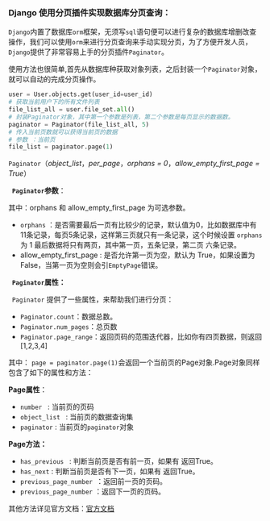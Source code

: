 ### Django 使用分页插件实现数据库分页查询：

`Django`内置了数据库`orm`框架，无须写`sql`语句便可以进行复杂的数据库增删改查操作，我们可以使用`orm`来进行分页查询来手动实现分页，为了方便开发人员，`Django`提供了非常容易上手的分页插件`Paginator`。

使用方法也很简单,首先从数据库种获取对象列表，之后封装一个`Paginator`对象，就可以自动的完成分页操作。

```python
user = User.objects.get(user_id=user_id)
# 获取当前用户下的所有文件列表
file_list_all = user.file_set.all()
# 封装Paginator对象，其中第一个参数是列表，第二个参数是每页显示的数据数。
paginator = Paginator(file_list_all, 5)
# 传入当前页数就可以获得当前页的数据
# 参数 ：当前页
file_list = paginator.page(1)
```

`Paginator`（*object_list*，*per_page*，*orphans = 0*，*allow_empty_first_page = True*）

**` Paginator`参数**：

其中：orphans 和 allow_empty_first_page 为可选参数。

- `orphans` ：是否需要最后一页有比较少的记录，默认值为0，比如数据库中有11条记录，每页5条记录，这样第三页就只有一条记录，这个时候设置 `orphans` 为 1 最后数据将只有两页，其中第一页，五条记录，第二页 六条记录。
- allow_empty_first_page : 是否允许第一页为空，默认为 True，如果设置为False，当第一页为空则会引`EmptyPage`错误。

**` Paginator`属性：**

` Paginator` 提供了一些属性，来帮助我们进行分页：

- `Paginator.count`：数据总数。
- `Paginator.num_pages`：总页数
- `Paginator.page_range`：返回页码的范围迭代器，比如你有四页数据，则返回[1,2,3,4]

其中： `page = paginator.page(1)`会返回一个当前页的Page对象.Page对象同样包含了如下的属性和方法：

**Page属性**：

- `number `  : 当前页的页码
- `object_list ` : 当前页的数据查询集
- `paginator` : 当前页的` paginator `对象

**Page方法：**

- `has_previous ` : 判断当前页是否有前一页，如果有 返回True。
- `has_next`  : 判断当前页是否有下一页，如果有 返回True。
- `previous_page_number `：返回前一页的页码。
- `previous_page_number` ：返回下一页的页码。

其他方法详见官方文档：[官方文档](https://docs.djangoproject.com/zh-hans/2.2/topics/pagination/)











